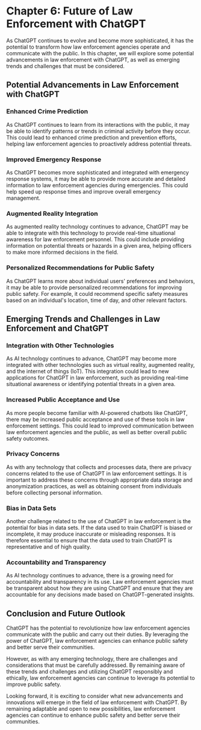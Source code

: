 Chapter 6: Future of Law Enforcement with ChatGPT
=================================================

As ChatGPT continues to evolve and become more sophisticated, it has the potential to transform how law enforcement agencies operate and communicate with the public. In this chapter, we will explore some potential advancements in law enforcement with ChatGPT, as well as emerging trends and challenges that must be considered.

Potential Advancements in Law Enforcement with ChatGPT
------------------------------------------------------

### Enhanced Crime Prediction

As ChatGPT continues to learn from its interactions with the public, it may be able to identify patterns or trends in criminal activity before they occur. This could lead to enhanced crime prediction and prevention efforts, helping law enforcement agencies to proactively address potential threats.

### Improved Emergency Response

As ChatGPT becomes more sophisticated and integrated with emergency response systems, it may be able to provide more accurate and detailed information to law enforcement agencies during emergencies. This could help speed up response times and improve overall emergency management.

### Augmented Reality Integration

As augmented reality technology continues to advance, ChatGPT may be able to integrate with this technology to provide real-time situational awareness for law enforcement personnel. This could include providing information on potential threats or hazards in a given area, helping officers to make more informed decisions in the field.

### Personalized Recommendations for Public Safety

As ChatGPT learns more about individual users' preferences and behaviors, it may be able to provide personalized recommendations for improving public safety. For example, it could recommend specific safety measures based on an individual's location, time of day, and other relevant factors.

Emerging Trends and Challenges in Law Enforcement and ChatGPT
-------------------------------------------------------------

### Integration with Other Technologies

As AI technology continues to advance, ChatGPT may become more integrated with other technologies such as virtual reality, augmented reality, and the internet of things (IoT). This integration could lead to new applications for ChatGPT in law enforcement, such as providing real-time situational awareness or identifying potential threats in a given area.

### Increased Public Acceptance and Use

As more people become familiar with AI-powered chatbots like ChatGPT, there may be increased public acceptance and use of these tools in law enforcement settings. This could lead to improved communication between law enforcement agencies and the public, as well as better overall public safety outcomes.

### Privacy Concerns

As with any technology that collects and processes data, there are privacy concerns related to the use of ChatGPT in law enforcement settings. It is important to address these concerns through appropriate data storage and anonymization practices, as well as obtaining consent from individuals before collecting personal information.

### Bias in Data Sets

Another challenge related to the use of ChatGPT in law enforcement is the potential for bias in data sets. If the data used to train ChatGPT is biased or incomplete, it may produce inaccurate or misleading responses. It is therefore essential to ensure that the data used to train ChatGPT is representative and of high quality.

### Accountability and Transparency

As AI technology continues to advance, there is a growing need for accountability and transparency in its use. Law enforcement agencies must be transparent about how they are using ChatGPT and ensure that they are accountable for any decisions made based on ChatGPT-generated insights.

Conclusion and Future Outlook
-----------------------------

ChatGPT has the potential to revolutionize how law enforcement agencies communicate with the public and carry out their duties. By leveraging the power of ChatGPT, law enforcement agencies can enhance public safety and better serve their communities.

However, as with any emerging technology, there are challenges and considerations that must be carefully addressed. By remaining aware of these trends and challenges and utilizing ChatGPT responsibly and ethically, law enforcement agencies can continue to leverage its potential to improve public safety.

Looking forward, it is exciting to consider what new advancements and innovations will emerge in the field of law enforcement with ChatGPT. By remaining adaptable and open to new possibilities, law enforcement agencies can continue to enhance public safety and better serve their communities.
